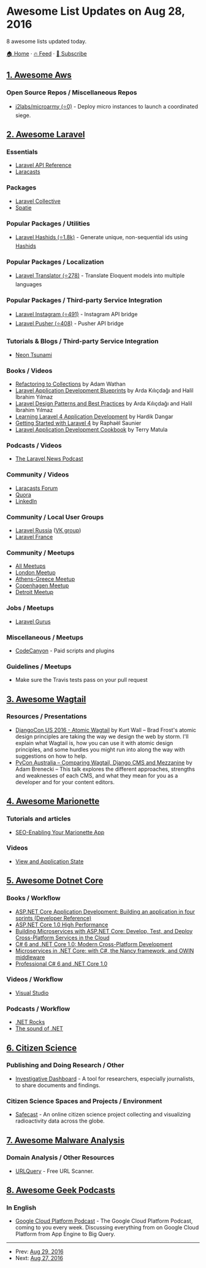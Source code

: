 # Awesome List Updates on Aug 28, 2016

8 awesome lists updated today.

[🏠 Home](/README.md) · [🔥 Feed](https://test.trackawesomelist.com/feed.xml) · [📮 Subscribe](https://trackawesomelist.us17.list-manage.com/subscribe?u=d2f0117aa829c83a63ec63c2f&id=36a103854c)



## [1. Awesome Aws](/content/donnemartin/awesome-aws/README.md)

### Open Source Repos / Miscellaneous Repos

*   [j2labs/microarmy  (⭐0)](https://github.com/j2labs/microarmy) - Deploy micro instances to launch a coordinated siege.

## [2. Awesome Laravel](/content/chiraggude/awesome-laravel/README.md)

### Essentials

*   [Laravel API Reference](https://laravel.com/api/master/)
*   [Laracasts](https://laracasts.com)

### Packages

*   [Laravel Collective](https://laravelcollective.com/)
*   [Spatie](https://spatie.be/en/opensource/laravel)

### Popular Packages / Utilities

*   [Laravel Hashids (⭐1.8k)](https://github.com/vinkla/laravel-hashids) - Generate unique, non-sequential ids using [Hashids](http://hashids.org/php/)

### Popular Packages / Localization

*   [Laravel Translator (⭐278)](https://github.com/vinkla/laravel-translator) - Translate Eloquent models into multiple languages

### Popular Packages / Third-party Service Integration

*   [Laravel Instagram (⭐491)](https://github.com/vinkla/laravel-instagram) - Instagram API bridge
*   [Laravel Pusher (⭐408)](https://github.com/vinkla/laravel-pusher) - Pusher API bridge

### Tutorials & Blogs / Third-party Service Integration

*   [Neon Tsunami](https://www.neontsunami.com/tags/laravel)

### Books / Videos

*   [Refactoring to Collections](https://adamwathan.me/refactoring-to-collections/) by Adam Wathan
*   [Laravel Application Development Blueprints](https://www.packtpub.com/web-development/laravel-application-development-blueprints) by Arda Kılıçdağı and Halil İbrahim Yılmaz
*   [Laravel Design Patterns and Best Practices](https://www.packtpub.com/web-development/laravel-design-patterns-and-best-practices) by Arda Kılıçdağı and Halil İbrahim Yılmaz
*   [Learning Laravel 4 Application Development](https://www.packtpub.com/web-development/learning-laravel-4-application-development) by Hardik Dangar
*   [Getting Started with Laravel 4](https://www.packtpub.com/web-development/getting-started-laravel-4) by Raphaël Saunier
*   [Laravel Application Development Cookbook](https://www.packtpub.com/web-development/laravel-application-development-cookbook) by Terry Matula

### Podcasts / Videos

*   [The Laravel News Podcast](https://laravel-news.com/podcast/)

### Community / Videos

*   [Laracasts Forum](https://laracasts.com/discuss)
*   [Quora](https://www.quora.com/topic/Laravel)
*   [LinkedIn](https://www.linkedin.com/groups/4419933/profile)

### Community / Local User Groups

*   [Laravel Russia](https://laravel.ru/) ([VK group](http://m.vk.com/laravel_rus))
*   [Laravel France](https://laravel.fr/)

### Community / Meetups

*   [All Meetups](http://www.meetup.com/topics/laravel/)
*   [London Meetup](https://www.meetup.com/London-Laravel/)
*   [Athens-Greece Meetup](https://www.meetup.com/athens-laravel-meetup/)
*   [Copenhagen Meetup](https://www.meetup.com/Copenhagen-Laravel-Meetup/)
*   [Detroit Meetup](https://www.meetup.com/Laravel-Detroit/)

### Jobs / Meetups

*   [Laravel Gurus](https://laravelgurus.com/)

### Miscellaneous / Meetups

*   [CodeCanyon](https://codecanyon.net/tags/laravel?term=laravel) - Paid scripts and plugins

### Guidelines / Meetups

*   Make sure the Travis tests pass on your pull request

## [3. Awesome Wagtail](/content/springload/awesome-wagtail/README.md)

### Resources / Presentations

*   [DjangoCon US 2016 - Atomic Wagtail](https://www.youtube.com/watch?v=kqAKiouk1lY) by Kurt Wall – Brad Frost's atomic design principles are taking the way we design the web by storm. I'll explain what Wagtail is, how you can use it with atomic design principles, and some hurdles you might run into along the way with suggestions on how to help.
*   [PyCon Australia – Comparing Wagtail, Django CMS and Mezzanine](https://www.youtube.com/watch?v=3UC1MNFOjEI) by Adam Brenecki – This talk explores the different approaches, strengths and weaknesses of each CMS, and what they mean for you as a developer and for your content editors.

## [4. Awesome Marionette](/content/sadcitizen/awesome-marionette/README.md)

### Tutorials and articles

*   [SEO-Enabling Your Marionette App](https://docs.google.com/presentation/d/1jy9SXyr6ZjbY7lOSKN8QraH96-vR7mnAo0ePvzDb8uc/pub?start=false\&loop=false\&delayms=3000\&slide=id.p)

### Videos

*   [View and Application State](https://www.youtube.com/watch?v=FCUS6RrhRtI)

## [5. Awesome Dotnet Core](/content/thangchung/awesome-dotnet-core/README.md)

### Books / Workflow

*   [ASP.NET Core Application Development: Building an application in four sprints (Developer Reference)](https://www.amazon.com/ASP-NET-Core-Application-Development-application/dp/1509304061)
*   [ASP.NET Core 1.0 High Performance](https://www.amazon.com/ASP-NET-Core-1-0-High-Performance/dp/1785881892)
*   [Building Microservices with ASP.NET Core: Develop, Test, and Deploy Cross-Platform Services in the Cloud](https://www.amazon.com/Building-Microservices-ASP-NET-Core-Cross-Platform/dp/1491961732)
*   [C# 6 and .NET Core 1.0: Modern Cross-Platform Development](https://www.amazon.com/NET-Core-1-0-Cross-Platform-Development/dp/1785285696)
*   [Microservices in .NET Core: with C#, the Nancy framework, and OWIN middleware](https://www.amazon.com/Microservices-NET-Core-framework-middleware/dp/1617293377)
*   [Professional C# 6 and .NET Core 1.0](https://www.amazon.com/Professional-NET-Core-Christian-Nagel/dp/111909660X)

### Videos / Workflow

*   [Visual Studio](https://www.youtube.com/user/VisualStudio/channels)

### Podcasts / Workflow

*   [.NET Rocks](https://www.dotnetrocks.com)
*   [The sound of .NET](http://thesoundof.net/?q=.NET+Core)

## [6. Citizen Science](/content/dylanrees/citizen-science/README.md)

### Publishing and Doing Research / Other

*   [Investigative Dashboard](https://investigativedashboard.org/) - A tool for researchers, especially journalists, to share documents and findings.

### Citizen Science Spaces and Projects / Environment

*   [Safecast](http://blog.safecast.org/) - An online citizen science project collecting and visualizing radioactivity data across the globe.

## [7. Awesome Malware Analysis](/content/rshipp/awesome-malware-analysis/README.md)

### Domain Analysis / Other Resources

*   [URLQuery](http://urlquery.net/) - Free URL Scanner.

## [8. Awesome Geek Podcasts](/content/ayr-ton/awesome-geek-podcasts/README.md)

### In English

*   [Google Cloud Platform Podcast](https://www.gcppodcast.com/) - The Google Cloud Platform Podcast, coming to you every week. Discussing everything from on Google Cloud Platform from App Engine to Big Query.

---

- Prev: [Aug 29, 2016](/content/2016/08/29/README.md)
- Next: [Aug 27, 2016](/content/2016/08/27/README.md)